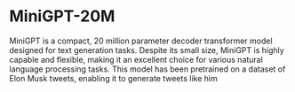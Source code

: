 # MiniGPT-20M
MiniGPT is a compact, 20 million parameter decoder transformer model designed for text generation tasks. Despite its small size, MiniGPT is highly capable and flexible, making it an excellent choice for various natural language processing tasks. This model has been pretrained on a dataset of Elon Musk tweets, enabling it to generate tweets like him
